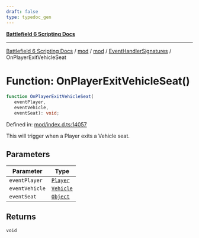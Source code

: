 ```yaml
---
draft: false
type: typedoc_gen
---
```


[**Battlefield 6 Scripting Docs**](../../../../_index.md)

***

[Battlefield 6 Scripting Docs](../../../../_index.md) / [mod](../../../_index.md) / [mod](../../_index.md) / [EventHandlerSignatures](../_index.md) / OnPlayerExitVehicleSeat

# Function: OnPlayerExitVehicleSeat()

```ts
function OnPlayerExitVehicleSeat(
   eventPlayer, 
   eventVehicle, 
   eventSeat): void;
```

Defined in: [mod/index.d.ts:14057](https://github.com/battlefield-portal-community/portal-docs/blob/6d87e21c5922a3efb03c634dbe98e5fe6e797672/generators/santiago/mod/index.d.ts#L14057)

This will trigger when a Player exits a Vehicle seat.

## Parameters

| Parameter | Type |
| ------ | ------ |
| `eventPlayer` | [`Player`](../../Player/_index.md) |
| `eventVehicle` | [`Vehicle`](../../Vehicle/_index.md) |
| `eventSeat` | [`Object`](../../Object/_index.md) |

## Returns

`void`
